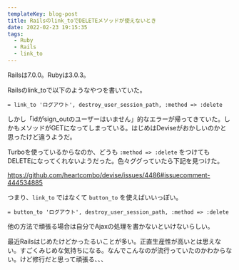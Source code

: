 ```yaml
---
templateKey: blog-post
title: Railsのlink_toでDELETEメソッドが使えないとき
date: 2022-02-23 19:15:35
tags:
  - Ruby
  - Rails
  - link_to
---
```


Railsは7.0.0。Rubyは3.0.3。

Railsのlink_toで以下のようなやつを書いていた。

```
= link_to 'ログアウト', destroy_user_session_path, :method => :delete
```

しかし「idがsign_outのユーザーはいません」的なエラーが帰ってきていた。しかもメソッドがGETになってしまっている。はじめはDeviseがおかしいのかと思ったけど違うようだ。

Turboを使っているからなのか、どうも `:method => :delete` をつけてもDELETEになってくれないようだった。色々ググっていたら下記を見つけた。

https://github.com/heartcombo/devise/issues/4486#issuecomment-444534885

つまり、`link_to` ではなくて `button_to` を使えばいいっぽい。

```
= button_to 'ログアウト', destroy_user_session_path, :method => :delete
```

他の方法で頑張る場合は自分でAjaxの処理を書かないといけないらしい。

最近Railsはじめたけどかったるいことが多い。正直生産性が高いとは思えない。すごくみじめな気持ちになる。なんでこんなのが流行っていたのかわからない。けど修行だと思って頑張る、、、
